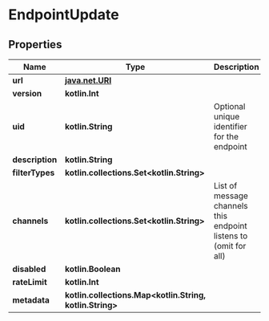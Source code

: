 
# EndpointUpdate

## Properties
Name | Type | Description | Notes
------------ | ------------- | ------------- | -------------
**url** | [**java.net.URI**](java.net.URI.md) |  | 
**version** | **kotlin.Int** |  | 
**uid** | **kotlin.String** | Optional unique identifier for the endpoint |  [optional]
**description** | **kotlin.String** |  |  [optional]
**filterTypes** | **kotlin.collections.Set&lt;kotlin.String&gt;** |  |  [optional]
**channels** | **kotlin.collections.Set&lt;kotlin.String&gt;** | List of message channels this endpoint listens to (omit for all) |  [optional]
**disabled** | **kotlin.Boolean** |  |  [optional]
**rateLimit** | **kotlin.Int** |  |  [optional]
**metadata** | **kotlin.collections.Map&lt;kotlin.String, kotlin.String&gt;** |  |  [optional]




